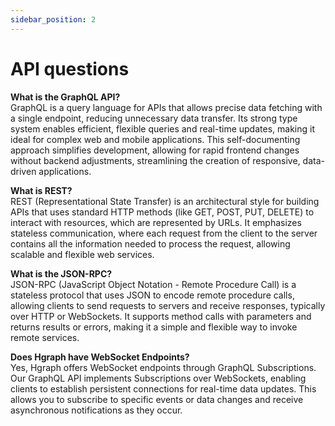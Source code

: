 ```yaml
---
sidebar_position: 2
---
```


# API questions

**What is the GraphQL API?**\
GraphQL is a query language for APIs that allows precise data fetching with a single endpoint, reducing unnecessary data transfer. Its strong type system enables efficient, flexible queries and real-time updates, making it ideal for complex web and mobile applications. This self-documenting approach simplifies development, allowing for rapid frontend changes without backend adjustments, streamlining the creation of responsive, data-driven applications.

**What is REST?**\
REST (Representational State Transfer) is an architectural style for building APIs that uses standard HTTP methods (like GET, POST, PUT, DELETE) to interact with resources, which are represented by URLs. It emphasizes stateless communication, where each request from the client to the server contains all the information needed to process the request, allowing scalable and flexible web services.

**What is the JSON-RPC?**\
JSON-RPC (JavaScript Object Notation - Remote Procedure Call) is a stateless protocol that uses JSON to encode remote procedure calls, allowing clients to send requests to servers and receive responses, typically over HTTP or WebSockets. It supports method calls with parameters and returns results or errors, making it a simple and flexible way to invoke remote services.

**Does Hgraph have WebSocket Endpoints?**\
Yes, Hgraph offers WebSocket endpoints through GraphQL Subscriptions. Our GraphQL API implements Subscriptions over WebSockets, enabling clients to establish persistent connections for real-time data updates. This allows you to subscribe to specific events or data changes and receive asynchronous notifications as they occur.
